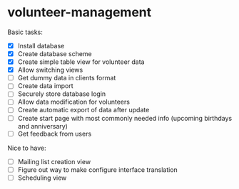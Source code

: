 # volunteer-management

Basic tasks:
- [x] Install database 
- [x] Create database scheme
- [x] Create simple table view for volunteer data
- [x] Allow switching views
- [ ] Get dummy data in clients format 
- [ ] Create data import
- [ ] Securely store database login
- [ ] Allow data modification for volunteers
- [ ] Create automatic export of data after update
- [ ] Create start page with most commonly needed info (upcoming birthdays and anniversary)
- [ ] Get feedback from users

Nice to have:
- [ ] Mailing list creation view
- [ ] Figure out way to make configure interface translation
- [ ] Scheduling view
